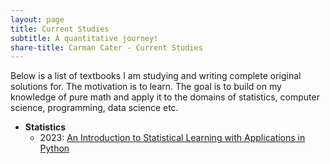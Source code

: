 ```yaml
---
layout: page
title: Current Studies
subtitle: A quantitative journey!
share-title: Carman Cater - Current Studies
---
```


Below is a list of textbooks I am studying and writing complete original solutions for. The motivation is to learn. The goal is to build on my knowledge of pure math and apply it to the domains of statistics, computer science, programming, data science etc.

- **Statistics**
    - 2023: [An Introduction to Statistical Learning with Applications in Python](ISLP.md)